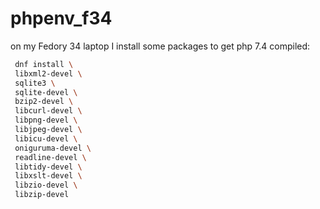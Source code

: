 # phpenv_f34
on my Fedory 34 laptop I install some packages to get php 7.4 compiled:

```bash
 dnf install \
 libxml2-devel \
 sqlite3 \
 sqlite-devel \
 bzip2-devel \
 libcurl-devel \
 libpng-devel \
 libjpeg-devel \
 libicu-devel \
 oniguruma-devel \
 readline-devel \
 libtidy-devel \
 libxslt-devel \
 libzio-devel \
 libzip-devel
```


